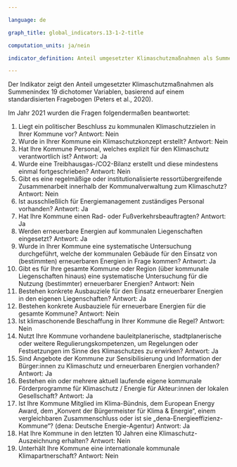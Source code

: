 ```yaml
---

language: de   

graph_title: global_indicators.13-1-2-title

computation_units: ja/nein

indicator_definition: Anteil umgesetzter Klimaschutzmaßnahmen als Summenindex 19 dichotomer Variablen, basierend auf einem standardisierten Fragebogen

---
```


Der Indikator zeigt den Anteil umgesetzter Klimaschutzmaßnahmen als Summenindex 19 dichotomer Variablen, basierend auf einem standardisierten Fragebogen (Peters et al., 2020). <br>

Im Jahr 2021 wurden die Fragen folgendermaßen beantwortet:

1. Liegt ein politischer Beschluss zu kommunalen Klimaschutzzielen in Ihrer Kommune vor? Antwort: Nein
2. Wurde in Ihrer Kommune ein Klimaschutzkonzept erstellt? Antwort: Nein
3. Hat Ihre Kommune Personal, welches explizit für den Klimaschutz verantwortlich ist? Antwort: Ja
4. Wurde eine Treibhausgas-/CO2-Bilanz erstellt und diese mindestens einmal fortgeschrieben? Antwort: Nein
5. Gibt es eine regelmäßige oder institutionalisierte ressortübergreifende Zusammenarbeit innerhalb der Kommunalverwaltung zum Klimaschutz? Antwort: Nein
6. Ist ausschließlich für Energiemanagement zuständiges Personal vorhanden? Antwort: Ja
7. Hat Ihre Kommune einen Rad- oder Fußverkehrsbeauftragten? Antwort: Ja
8. Werden erneuerbare Energien auf kommunalen Liegenschaften eingesetzt? Antwort: Ja
9. Wurde in Ihrer Kommune eine systematische Untersuchung durchgeführt, welche der kommunalen Gebäude für den Einsatz von (bestimmten) erneuerbaren Energien in Frage kommen? Antwort: Ja
10. Gibt es für Ihre gesamte Kommune oder Region (über kommunale Liegenschaften hinaus) eine systematische Untersuchung für die Nutzung (bestimmter) erneuerbarer Energien? Antwort: Nein
11. Bestehen konkrete Ausbauziele für den Einsatz erneuerbarer Energien in den eigenen Liegenschaften? Antwort: Ja
12. Bestehen konkrete Ausbauziele für erneuerbare Energien für die gesamte Kommune? Antwort: Nein
13. Ist klimaschonende Beschaffung in Ihrer Kommune die Regel? Antwort: Nein
14. Nutzt Ihre Kommune vorhandene bauleitplanerische, stadtplanerische oder weitere Regulierungskompetenzen, um Regelungen oder Festsetzungen im Sinne des Klimaschutzes zu erwirken? Antwort: Ja
15. Sind Angebote der Kommune zur Sensibilisierung und Information der Bürger:innen zu Klimaschutz und erneuerbaren Energien vorhanden? Antwort: Ja
16. Bestehen ein oder mehrere aktuell laufende eigene kommunale Förderprogramme für Klimaschutz / Energie für Akteur:innen der lokalen Gesellschaft? Antwort: Ja
17. Ist Ihre Kommune Mitglied im Klima-Bündnis, dem European Energy Award, dem „Konvent der Bürgermeister für Klima & Energie“, einem vergleichbaren Zusammenschluss oder ist sie „dena-Energieeffizienz-Kommune“? (dena: Deutsche Energie-Agentur) Antwort: Ja
18. Hat Ihre Kommune in den letzten 10 Jahren eine Klimaschutz-Auszeichnung erhalten? Antwort: Nein
19. Unterhält Ihre Kommune eine internationale kommunale Klimapartnerschaft? Antwort: Nein
